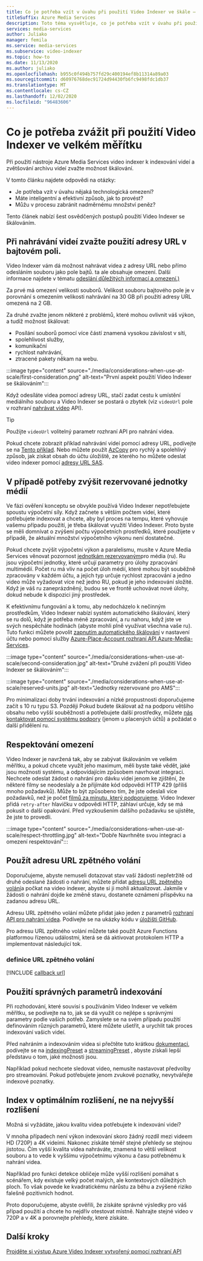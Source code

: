 ```yaml
---
title: Co je potřeba vzít v úvahu při použití Video Indexer ve škále – Azure
titleSuffix: Azure Media Services
description: Toto téma vysvětluje, co je potřeba vzít v úvahu při použití Video Indexer ve velkém měřítku.
services: media-services
author: Juliako
manager: femila
ms.service: media-services
ms.subservice: video-indexer
ms.topic: how-to
ms.date: 11/13/2020
ms.author: juliako
ms.openlocfilehash: b955c0f494b757fd29c400194ef8b11314a89a03
ms.sourcegitcommit: d60976768dec91724d94430fb6fc9498fdc1db37
ms.translationtype: MT
ms.contentlocale: cs-CZ
ms.lasthandoff: 12/02/2020
ms.locfileid: "96483606"
---
```

# <a name="things-to-consider-when-using-video-indexer-at-scale"></a>Co je potřeba zvážit při použití Video Indexer ve velkém měřítku

Při použití nástroje Azure Media Services video indexer k indexování videí a zvětšování archivu videí zvažte možnost škálování. 

V tomto článku najdete odpovědi na otázky:

* Je potřeba vzít v úvahu nějaká technologická omezení?
* Máte inteligentní a efektivní způsob, jak to provést?
* Můžu v procesu zabránit nadměrnému množství peněz?

Tento článek nabízí šest osvědčených postupů použití Video Indexer se škálováním.

## <a name="when-uploading-videos-consider-using-a-url-over-byte-array"></a>Při nahrávání videí zvažte použití adresy URL v bajtovém poli.

Video Indexer vám dá možnost nahrávat videa z adresy URL nebo přímo odesláním souboru jako pole bajtů. ta ale obsahuje omezení. Další informace najdete v tématu [odeslání důležitých informací a omezení.)](upload-index-videos.md#uploading-considerations-and-limitations)

Za prvé má omezení velikosti souborů. Velikost souboru bajtového pole je v porovnání s omezením velikosti nahrávání na 30 GB při použití adresy URL omezená na 2 GB.

Za druhé zvažte jenom některé z problémů, které mohou ovlivnit váš výkon, a tudíž možnost škálovat:

* Posílání souborů pomocí více částí znamená vysokou závislost v síti, 
* spolehlivost služby, 
* komunikační 
* rychlost nahrávání, 
* ztracené pakety někam na webu.

:::image type="content" source="./media/considerations-when-use-at-scale/first-consideration.png" alt-text="První aspekt použití Video Indexer se škálováním":::

Když odesíláte videa pomocí adresy URL, stačí zadat cestu k umístění mediálního souboru a Video Indexer se postará o zbytek (viz `videoUrl` pole v rozhraní [nahrávat video](https://api-portal.videoindexer.ai/docs/services/Operations/operations/Upload-Video?&pattern=upload) API).

> [!TIP]
> Použijte `videoUrl` volitelný parametr rozhraní API pro nahrání videa.

Pokud chcete zobrazit příklad nahrávání videí pomocí adresy URL, podívejte se na [Tento příklad](upload-index-videos.md#code-sample). Nebo můžete použít [AzCopy](../../storage/common/storage-use-azcopy-v10.md) pro rychlý a spolehlivý způsob, jak získat obsah do účtu úložiště, ze kterého ho můžete odeslat video indexer pomocí [adresy URL SAS](../../storage/common/storage-sas-overview.md).

## <a name="increase-media-reserved-units-if-needed"></a>V případě potřeby zvýšit rezervované jednotky médií

Ve fázi ověření konceptu se obvykle používá Video Indexer nepotřebujete spoustu výpočetní síly. Když začnete s větším počtem videí, které potřebujete indexovat a chcete, aby byl proces na tempu, které vyhovuje vašemu případu použití, je třeba škálovat využití Video Indexer. Proto byste se měli domnívat o zvýšení počtu výpočetních prostředků, které použijete v případě, že aktuální množství výpočetního výkonu není dostatečné.

Pokud chcete zvýšit výpočetní výkon a paralelismu, musíte v Azure Media Services věnovat pozornost [jednotkám rezervovaným](../latest/concept-media-reserved-units.md)pro média (ru). Ru jsou výpočetní jednotky, které určují parametry pro úlohy zpracování multimédií. Počet ru má vliv na počet úloh médií, které mohou být souběžně zpracovány v každém účtu, a jejich typ určuje rychlost zpracování a jedno video může vyžadovat více než jedno RU, pokud je jeho indexování složité. Když je váš ru zaneprázdněný, budou se ve frontě uchovávat nové úlohy, dokud nebude k dispozici jiný prostředek.

K efektivnímu fungování a k tomu, aby nedocházelo k nečinným prostředkům, Video Indexer nabízí systém automatického škálování, který se ru dolů, když je potřeba méně zpracování, a ru nahoru, když jste ve svých nespěcháte hodinách (abyste mohli plně využívat všechna vaše ru). Tuto funkci můžete povolit [zapnutím automatického škálování](manage-account-connected-to-azure.md#autoscale-reserved-units) v nastavení účtu nebo pomocí služby [Azure-Place-Account rozhraní API Azure-Media-Services](https://api-portal.videoindexer.ai/docs/services/Operations/operations/Update-Paid-Account-Azure-Media-Services?&pattern=update).

:::image type="content" source="./media/considerations-when-use-at-scale/second-consideration.jpg" alt-text="Druhé zvážení při použití Video Indexer se škálováním":::

:::image type="content" source="./media/considerations-when-use-at-scale/reserved-units.jpg" alt-text="Jednotky rezervované pro AMS":::

Pro minimalizaci doby trvání indexování a nízké propustnosti doporučujeme začít s 10 ru typu S3. Později Pokud budete škálovat až na podporu většího obsahu nebo vyšší souběžnosti a potřebujete další prostředky, můžete [nás kontaktovat pomocí systému podpory](https://ms.portal.azure.com/#blade/Microsoft_Azure_Support/HelpAndSupportBlade/newsupportrequest) (jenom u placených účtů) a požádat o další přidělení ru.

## <a name="respect-throttling"></a>Respektování omezení

Video Indexer je navržená tak, aby se zabývat škálováním ve velkém měřítku, a pokud chcete využít jeho maximum, měli byste také vědět, jaké jsou možnosti systému, a odpovídajícím způsobem navrhovat integraci. Nechcete odeslat žádost o nahrání pro dávku videí jenom ke zjištění, že některé filmy se neodeslaly a že přijímáte kód odpovědi HTTP 429 (příliš mnoho požadavků). Může to být způsobeno tím, že jste odeslali více požadavků, než je počet [filmů za minutu, který podporujeme](upload-index-videos.md#uploading-considerations-and-limitations). Video Indexer přidá `retry-after` hlavičku v odpovědi HTTP, záhlaví určuje, kdy se má pokusit o další opakování. Před vyzkoušením dalšího požadavku se ujistěte, že jste to provedli.

:::image type="content" source="./media/considerations-when-use-at-scale/respect-throttling.jpg" alt-text="Dobře Navrhněte svou integraci a omezení respektování":::

## <a name="use-callback-url"></a>Použít adresu URL zpětného volání

Doporučujeme, abyste nemuseli dotazovat stav vaší žádosti nepřetržitě od druhé odeslané žádosti o nahrání, můžete přidat [adresu URL zpětného volání](upload-index-videos.md#callbackurl)a počkat na video indexer, abyste si ji mohli aktualizovat. Jakmile v žádosti o nahrání dojde ke změně stavu, dostanete oznámení příspěvku na zadanou adresu URL.

Adresu URL zpětného volání můžete přidat jako jeden z parametrů [rozhraní API pro nahrání videa](https://api-portal.videoindexer.ai/docs/services/Operations/operations/Upload-Video?&pattern=upload). Podívejte se na ukázky kódu v [úložišti GitHub](https://github.com/Azure-Samples/media-services-video-indexer/tree/master/). 

Pro adresu URL zpětného volání můžete také použít Azure Functions platformou řízenou událostmi, která se dá aktivovat protokolem HTTP a implementovat následující tok.

### <a name="callback-url-definition"></a>definice URL zpětného volání

[!INCLUDE [callback url](./includes/callback-url.md)]

## <a name="use-the-right-indexing-parameters-for-you"></a>Použití správných parametrů indexování

Při rozhodování, které souvisí s používáním Video Indexer ve velkém měřítku, se podívejte na to, jak se dá využít co nejlépe s správnými parametry podle vašich potřeb. Zamyslete se na svém případu použití definováním různých parametrů, které můžete ušetřit, a urychlit tak proces indexování vašich videí.

Před nahráním a indexováním videa si přečtěte tuto krátkou [dokumentaci](upload-index-videos.md), podívejte se na [indexingPreset](upload-index-videos.md#indexingpreset) a [streamingPreset](upload-index-videos.md#streamingpreset) , abyste získali lepší představu o tom, jaké možnosti jsou.

Například pokud nechcete sledovat video, nemusíte nastavovat předvolby pro streamování. Pokud potřebujete jenom zvukové poznatky, nevytvářejte indexové poznatky.

## <a name="index-in-optimal-resolution-not-highest-resolution"></a>Index v optimálním rozlišení, ne na nejvyšší rozlišení

Možná si vyžádáte, jakou kvalitu videa potřebujete k indexování videí? 

V mnoha případech není výkon indexování skoro žádný rozdíl mezi videem HD (720P) a 4K videími. Nakonec získáte téměř stejné přehledy se stejnou jistotou. Čím vyšší kvalita videa nahráváte, znamená to větší velikost souboru a to vede k vyššímu výpočetnímu výkonu a času potřebnému k nahrání videa.

Například pro funkci detekce obličeje může vyšší rozlišení pomáhat s scénářem, kdy existuje velký počet malých, ale kontextových důležitých ploch. To však povede ke kvadratickému nárůstu za běhu a zvýšené riziko falešně pozitivních hodnot.

Proto doporučujeme, abyste ověřili, že získáte správné výsledky pro váš případ použití a chcete ho nejdřív otestovat místně. Nahrajte stejné video v 720P a v 4K a porovnejte přehledy, které získáte.

## <a name="next-steps"></a>Další kroky

[Projděte si výstup Azure Video Indexer vytvořený pomocí rozhraní API](video-indexer-output-json-v2.md)